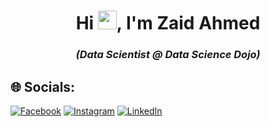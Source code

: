 <h1 align="center">Hi <img src="https://raw.githubusercontent.com/iampavangandhi/iampavangandhi/master/gifs/Hi.gif" width="30px">, I'm Zaid Ahmed</h1>
<h3 align="center"
style="font-style: italic"
>(Data Scientist @ Data Science Dojo)</h3>


## 🌐 Socials:
[![Facebook](https://img.shields.io/badge/Facebook-%231877F2.svg?logo=Facebook&logoColor=white)](https://facebook.com/mrzaid) 
[![Instagram](https://img.shields.io/badge/Instagram-%23E4405F.svg?logo=Instagram&logoColor=white)](https://instagram.com/fakezaid) 
[![LinkedIn](https://img.shields.io/badge/LinkedIn-%230077B5.svg?logo=linkedin&logoColor=white)](https://linkedin.com/in/muhammadzaidahmed) 


